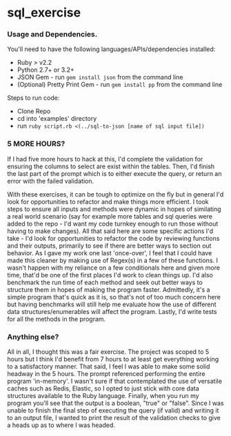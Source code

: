 # sql_exercise

### Usage and Dependencies.

You'll need to have the following languages/APIs/dependencies installed:

  * Ruby > v2.2
  * Python 2.7+ or 3.2+
  * JSON Gem - run ```gem install json``` from the command line
  * (Optional) Pretty Print Gem - run ```gem install pp``` from the command line

  Steps to run code:

  * Clone Repo
  * cd into 'examples' directory
  * run ```ruby script.rb <(../sql-to-json [name of sql input file])```

### 5 MORE HOURS?

If I had five more hours to hack at this, I'd complete the validation for ensuring the columns to select are exist within the tables. Then, I'd finish the last part of the prompt which is to either execute the query, or return an error with the failed validation.

With these exercises, it can be tough to optimize on the fly but in general I'd look for opportunities to refactor and make things more efficient. I took steps to ensure all inputs and methods were dynamic in hopes of similating a real world scenario (say for example more tables and sql queries were added to the repo - I'd want my code turnkey enough to run those without having to make changes). All that said here are some specific actions I'd take - I'd look for opportunities to refactor the code by reviewing functions and their outputs, primarily to see if there are better ways to section out behavior. As I gave my work one last 'once-over', I feel that I could have made this cleaner by making use of Regex(s) in a few of these functions. I wasn't happen with my reliance on a few conditionals here and given more time, that'd be one of the first places I'd work to clean things up. I'd also benchmark the run time of each method and seek out better ways to structure them in hopes of making the program faster. Admittedly, it's a simple program that's quick as it is, so that's not of too much concern here but having benchmarks will still help me evaluate how the use of different data structures/enumerables will affect the program. Lastly, I'd write tests for all the methods in the program.

### Anything else?

All in all, I thought this was a fair exercise. The project was scoped to 5 hours but I think I'd benefit from 7 hours to at least get everything working to a satisfactory manner. That said, I feel I was able to make some solid headway in the 5 hours. The prompt referenced performing the entire program 'in-memory'. I wasn't sure if that contemplated the use of versatile caches such as Redis, Elastic, so I opted to just stick with core data structures available to the Ruby language. Finally, when you run my program you'll see that the output is a boolean, "true" or "false". Since I was unable to finish the final step of executing the query (if valid) and writing it to an output file, I wanted to print the result of the validation checks to give a heads up as to where I was headed.
